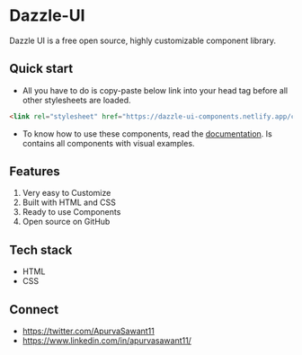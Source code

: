 # Dazzle-UI
 Dazzle UI is a free open source, highly customizable component library. 

## Quick start
* All you have to do is copy-paste below link into your head tag before all other stylesheets are loaded.
```html
<link rel="stylesheet" href="https://dazzle-ui-components.netlify.app/components/components.css">
```
* To know how to use these components, read the [documentation](https://dazzle-ui.netlify.app). Is contains all components with visual examples.

## Features
1. Very easy to Customize
1. Built with HTML and CSS
1. Ready to use Components
1. Open source on GitHub

## Tech stack
* HTML
* CSS

## Connect
* https://twitter.com/ApurvaSawant11
* https://www.linkedin.com/in/apurvasawant11/
